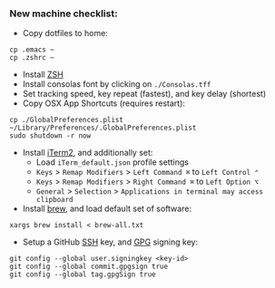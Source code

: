 ### New machine checklist:

* Copy dotfiles to home:
```
cp .emacs ~
cp .zshrc ~
```
* Install [ZSH](https://ohmyz.sh/)
* Install consolas font by clicking on `./Consolas.tff`
* Set tracking speed, key repeat (fastest), and key delay (shortest)
* Copy OSX App Shortcuts (requires restart):
```
cp ./GlobalPreferences.plist ~/Library/Preferences/.GlobalPreferences.plist
sudo shutdown -r now
```
* Install [iTerm2](https://iterm2.com/), and additionally set:
  * Load `iTerm_default.json` profile settings
  * `Keys` > `Remap Modifiers` > `Left Command ⌘` to `Left Control ⌃`
  * `Keys` > `Remap Modifiers` > `Right Command ⌘` to `Left Option ⌥`
  * `General` > `Selection` > `Applications in terminal may access clipboard`
* Install [brew](https://brew.sh/), and load default set of software:
```
xargs brew install < brew-all.txt
```
* Setup a GitHub [SSH](https://docs.github.com/en/authentication/connecting-to-github-with-ssh/adding-a-new-ssh-key-to-your-github-account) key, and [GPG](https://docs.github.com/en/authentication/managing-commit-signature-verification/adding-a-gpg-key-to-your-github-account) signing key:
```
git config --global user.signingkey <key-id>
git config --global commit.gpgsign true
git config --global tag.gpgSign true
```